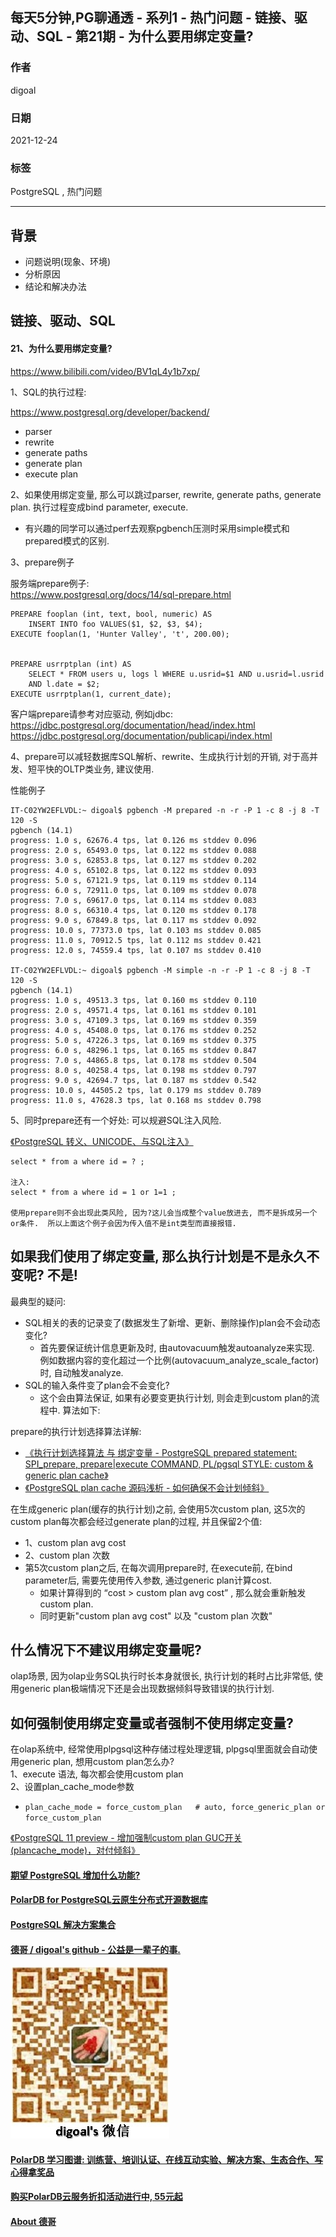 ## 每天5分钟,PG聊通透 - 系列1 - 热门问题 - 链接、驱动、SQL - 第21期 - 为什么要用绑定变量?   
    
### 作者    
digoal    
    
### 日期    
2021-12-24    
    
### 标签    
PostgreSQL , 热门问题    
    
----    
    
## 背景    
- 问题说明(现象、环境)    
- 分析原因    
- 结论和解决办法    
    
## 链接、驱动、SQL    
    
#### 21、为什么要用绑定变量?   
https://www.bilibili.com/video/BV1qL4y1b7xp/  
  
  
1、SQL的执行过程:   
  
https://www.postgresql.org/developer/backend/  
  
- parser  
- rewrite  
- generate paths  
- generate plan  
- execute plan  
  
2、如果使用绑定变量, 那么可以跳过parser, rewrite, generate paths, generate plan. 执行过程变成bind parameter, execute.  
- 有兴趣的同学可以通过perf去观察pgbench压测时采用simple模式和prepared模式的区别.   
  
3、prepare例子  
  
服务端prepare例子:  
https://www.postgresql.org/docs/14/sql-prepare.html  
  
```  
PREPARE fooplan (int, text, bool, numeric) AS  
    INSERT INTO foo VALUES($1, $2, $3, $4);  
EXECUTE fooplan(1, 'Hunter Valley', 't', 200.00);  
  
  
PREPARE usrrptplan (int) AS  
    SELECT * FROM users u, logs l WHERE u.usrid=$1 AND u.usrid=l.usrid  
    AND l.date = $2;  
EXECUTE usrrptplan(1, current_date);  
```  
  
客户端prepare请参考对应驱动, 例如jdbc:  
https://jdbc.postgresql.org/documentation/head/index.html  
https://jdbc.postgresql.org/documentation/publicapi/index.html  
    
  
4、prepare可以减轻数据库SQL解析、rewrite、生成执行计划的开销, 对于高并发、短平快的OLTP类业务, 建议使用.  
  
性能例子  
  
```  
IT-C02YW2EFLVDL:~ digoal$ pgbench -M prepared -n -r -P 1 -c 8 -j 8 -T 120 -S  
pgbench (14.1)  
progress: 1.0 s, 62676.4 tps, lat 0.126 ms stddev 0.096  
progress: 2.0 s, 65493.0 tps, lat 0.122 ms stddev 0.088  
progress: 3.0 s, 62853.8 tps, lat 0.127 ms stddev 0.202  
progress: 4.0 s, 65102.8 tps, lat 0.122 ms stddev 0.093  
progress: 5.0 s, 67121.9 tps, lat 0.119 ms stddev 0.114  
progress: 6.0 s, 72911.0 tps, lat 0.109 ms stddev 0.078  
progress: 7.0 s, 69617.0 tps, lat 0.114 ms stddev 0.083  
progress: 8.0 s, 66310.4 tps, lat 0.120 ms stddev 0.178  
progress: 9.0 s, 67849.8 tps, lat 0.117 ms stddev 0.092  
progress: 10.0 s, 77373.0 tps, lat 0.103 ms stddev 0.085  
progress: 11.0 s, 70912.5 tps, lat 0.112 ms stddev 0.421  
progress: 12.0 s, 74559.4 tps, lat 0.107 ms stddev 0.410  
  
IT-C02YW2EFLVDL:~ digoal$ pgbench -M simple -n -r -P 1 -c 8 -j 8 -T 120 -S  
pgbench (14.1)  
progress: 1.0 s, 49513.3 tps, lat 0.160 ms stddev 0.110  
progress: 2.0 s, 49571.4 tps, lat 0.161 ms stddev 0.101  
progress: 3.0 s, 47109.3 tps, lat 0.169 ms stddev 0.359  
progress: 4.0 s, 45408.0 tps, lat 0.176 ms stddev 0.252  
progress: 5.0 s, 47226.3 tps, lat 0.169 ms stddev 0.375  
progress: 6.0 s, 48296.1 tps, lat 0.165 ms stddev 0.847  
progress: 7.0 s, 44865.8 tps, lat 0.178 ms stddev 0.504  
progress: 8.0 s, 40258.4 tps, lat 0.198 ms stddev 0.797  
progress: 9.0 s, 42694.7 tps, lat 0.187 ms stddev 0.542  
progress: 10.0 s, 44505.2 tps, lat 0.179 ms stddev 0.789  
progress: 11.0 s, 47628.3 tps, lat 0.168 ms stddev 0.798  
```  
  
5、同时prepare还有一个好处: 可以规避SQL注入风险.  
  
[《PostgreSQL 转义、UNICODE、与SQL注入》](../201704/20170402_01.md)    
  
```  
select * from a where id = ? ;   
  
注入:   
select * from a where id = 1 or 1=1 ;   
  
使用prepare则不会出现此类风险, 因为?这儿会当成整个value放进去, 而不是拆成另一个or条件.  所以上面这个例子会因为传入值不是int类型而直接报错.   
```  
  
  
## 如果我们使用了绑定变量, 那么执行计划是不是永久不变呢? 不是!   
  
最典型的疑问:   
- SQL相关的表的记录变了(数据发生了新增、更新、删除操作)plan会不会动态变化?  
    - 首先要保证统计信息更新及时, 由autovacuum触发autoanalyze来实现. 例如数据内容的变化超过一个比例(autovacuum_analyze_scale_factor)时, 自动触发analyze.   
- SQL的输入条件变了plan会不会变化?   
    - 这个会由算法保证, 如果有必要变更执行计划, 则会走到custom plan的流程中. 算法如下:   
  
prepare的执行计划选择算法详解:    
- [《执行计划选择算法 与 绑定变量 - PostgreSQL prepared statement: SPI_prepare, prepare|execute COMMAND, PL/pgsql STYLE: custom & generic plan cache》](../201212/20121224_01.md)    
- [《PostgreSQL plan cache 源码浅析 - 如何确保不会计划倾斜》](../201606/20160617_01.md)    
  
在生成generic plan(缓存的执行计划)之前, 会使用5次custom plan, 这5次的custom plan每次都会经过generate plan的过程, 并且保留2个值:   
- 1、custom plan avg cost  
- 2、custom plan 次数  
- 第5次custom plan之后, 在每次调用prepare时, 在execute前, 在bind parameter后, 需要先使用传入参数, 通过generic plan计算cost.     
    - 如果计算得到的 “cost > custom plan avg cost” , 那么就会重新触发custom plan.   
    - 同时更新"custom plan avg cost" 以及 "custom plan 次数"  
  
  
## 什么情况下不建议用绑定变量呢?  
olap场景, 因为olap业务SQL执行时长本身就很长, 执行计划的耗时占比非常低, 使用generic plan极端情况下还是会出现数据倾斜导致错误的执行计划.    
  
## 如何强制使用绑定变量或者强制不使用绑定变量?  
  
在olap系统中, 经常使用plpgsql这种存储过程处理逻辑, plpgsql里面就会自动使用generic plan, 想用custom plan怎么办?  
1、execute 语法, 每次都会使用custom plan  
2、设置plan_cache_mode参数  
- `plan_cache_mode = force_custom_plan   # auto, force_generic_plan or force_custom_plan`  
  
[《PostgreSQL 11 preview - 增加强制custom plan GUC开关(plancache_mode)，对付倾斜》](../201803/20180325_06.md)    
  
  
  
  
  
#### [期望 PostgreSQL 增加什么功能?](https://github.com/digoal/blog/issues/76 "269ac3d1c492e938c0191101c7238216")
  
  
#### [PolarDB for PostgreSQL云原生分布式开源数据库](https://github.com/ApsaraDB/PolarDB-for-PostgreSQL "57258f76c37864c6e6d23383d05714ea")
  
  
#### [PostgreSQL 解决方案集合](https://yq.aliyun.com/topic/118 "40cff096e9ed7122c512b35d8561d9c8")
  
  
#### [德哥 / digoal's github - 公益是一辈子的事.](https://github.com/digoal/blog/blob/master/README.md "22709685feb7cab07d30f30387f0a9ae")
  
  
![digoal's wechat](../pic/digoal_weixin.jpg "f7ad92eeba24523fd47a6e1a0e691b59")
  
  
#### [PolarDB 学习图谱: 训练营、培训认证、在线互动实验、解决方案、生态合作、写心得拿奖品](https://www.aliyun.com/database/openpolardb/activity "8642f60e04ed0c814bf9cb9677976bd4")
  
  
#### [购买PolarDB云服务折扣活动进行中, 55元起](https://www.aliyun.com/activity/new/polardb-yunparter?userCode=bsb3t4al "e0495c413bedacabb75ff1e880be465a")
  
  
#### [About 德哥](https://github.com/digoal/blog/blob/master/me/readme.md "a37735981e7704886ffd590565582dd0")
  
